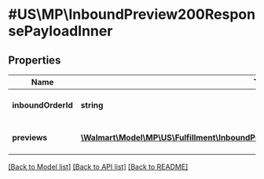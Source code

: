 # #US\MP\InboundPreview200ResponsePayloadInner

## Properties

Name | Type | Description | Notes
------------ | ------------- | ------------- | -------------
**inboundOrderId** | **string** | Unique shipment identifier | [optional]
**previews** | [**\Walmart\Model\MP\US\Fulfillment\InboundPreview200ResponsePayloadInnerPreviewsInner[]**](InboundPreview200ResponsePayloadInnerPreviewsInner.md) | List of preview responses | [optional]


[[Back to Model list]](../) [[Back to API list]](../../Api/US/MP) [[Back to README]](../../README.md)
